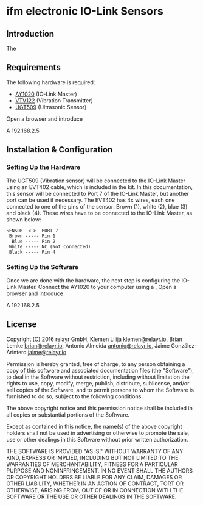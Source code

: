 # ifm electronic IO-Link Sensors
## Introduction

The

## Requirements

The following hardware is required:

* [AY1020](http://www.ifm.com/products/us/ds/AY1020.htm) (IO-Link Master)﻿
* [VTV122](http://www.ifm.com/products/us/ds/VTV122.htm) (Vibration Transmitter)
* [UGT509](http://www.ifm.com/products/gb/ds/UGT509.htm) (Ultrasonic Sensor)

Open a browser and introduce 

A 192.168.2.5

## Installation & Configuration

### Setting Up the Hardware

The UGT509 (Vibration sensor) will be connected to the IO-Link Master using an EVT402 cable, which is included in the kit. In this documentation, this sensor will be connected to Port 7 of the IO-Link Master, but another port can be used if necessary. The EVT402 has 4x wires, each one connected to one of the pins of the sensor: Brown (1), white (2), blue (3) and black (4). These wires have to be connected to the IO-Link Master, as shown below:

```
SENSOR  < >  PORT 7
 Brown ----- Pin 1
  Blue ----- Pin 2
 White ----- NC (Not Connected)
 Black ----- Pin 4

```

### Setting Up the Software

Once we are done with the hardware, the next step is configuring the IO-Link Master. Connect the AY1020 to your computer using a , Open a browser and introduce 

A 192.168.2.5

## License

Copyright (C) 2016 relayr GmbH, Klemen Lilija <klemen@relayr.io>, Brian Lemke
<brian@relayr.io>, Antonio Almeida <antonio@relayr.io>, Jaime González-Arintero <jaime@relayr.io>

Permission is hereby granted, free of charge, to any person obtaining a copy
of this software and associated documentation files (the "Software"), to deal
in the Software without restriction, including without limitation the rights
to use, copy, modify, merge, publish, distribute, sublicense, and/or sell
copies of the Software, and to permit persons to whom the Software is
furnished to do so, subject to the following conditions:

The above copyright notice and this permission notice shall be included in all
copies or substantial portions of the Software.

Except as contained in this notice, the name(s) of the above copyright holders
shall not be used in advertising or otherwise to promote the sale, use or
other dealings in this Software without prior written authorization.

THE SOFTWARE IS PROVIDED "AS IS," WITHOUT WARRANTY OF ANY KIND, EXPRESS OR
IMPLIED, INCLUDING BUT NOT LIMITED TO THE WARRANTIES OF MERCHANTABILITY,
FITNESS FOR A PARTICULAR PURPOSE AND NONINFRINGEMENT.  IN NO EVENT SHALL THE
AUTHORS OR COPYRIGHT HOLDERS BE LIABLE FOR ANY CLAIM, DAMAGES OR OTHER
LIABILITY, WHETHER IN AN ACTION OF CONTRACT, TORT OR OTHERWISE, ARISING FROM,
OUT OF OR IN CONNECTION WITH THE SOFTWARE OR THE USE OR OTHER DEALINGS IN THE
SOFTWARE.
